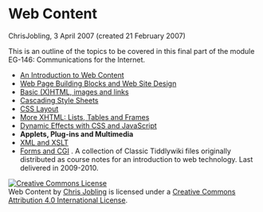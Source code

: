 # Web Content

ChrisJobling, 3 April 2007 (created 21 February 2007)

This is an outline of the topics to be covered in this final part of the module EG-146: Communications for the Internet.

* [An Introduction to Web Content](WebContent.html)
* [Web Page Building Blocks and Web Site
  Design](iBenefitsOfWebStandards.ppt)
* [Basic (X)HTML, images and links](basic-html.html)
* [Cascading Style Sheets](css.html)
* [CSS Layout](css.html#%5B%5BLayout%20with%20Styles%5D%5D)
* [More XHTML: Lists, Tables and Frames](more-html)
* [Dynamic Effects with CSS and JavaScript](dhtml.html)
* **Applets, Plug-ins and Multimedia**
* [XML and XSLT](xml.html)
* [Forms and CGI](forms.html)
  .
A collection of Classic Tiddlywiki files originally distributed
as course notes for an introduction to web technology. Last delivered
in 2009-2010.

<a rel="license" href="http://creativecommons.org/licenses/by/4.0/"><img alt="Creative Commons License" style="border-width:0" src="https://i.creativecommons.org/l/by/4.0/88x31.png" /></a><br /><span xmlns:dct="http://purl.org/dc/terms/" property="dct:title">Web Content</span> by <a xmlns:cc="http://creativecommons.org/ns#" href="https://cpjobling.github.io/WebContent" property="cc:attributionName" rel="cc:attributionURL">Chris Jobling</a> is licensed under a <a rel="license" href="http://creativecommons.org/licenses/by/4.0/">Creative Commons Attribution 4.0 International License</a>.
